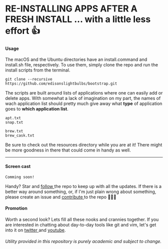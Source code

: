 # RE-INSTALLING APPS AFTER A FRESH INSTALL ... with a little less effort 👍

#### Usage

The macOS and the Ubuntu directories have an install.command and install.sh file,
respectively. To use them, simply clone the repo and run the install scripts from the terminal.

```
git clone --recursive https://github.com/edisonslightbulbs/bootstrap.git
```

The scripts are built around lists of applications where one can easily add or delete apps.
With somewhat a lack of imagination on my part, the names of wach application list should 
pretty much give away what **type** of application goes to **which application list**.
   
   ```
   apt.txt
   snap.txt
   
   brew.txt
   brew_cask.txt
   ```

Be sure to check out the resources directory while you are at it! There might be more goodness in there that could come in handy as well.

* * *

#### Screen cast

`Comming soon!`

Handy? Star and [ follow ](https://github.com/edisonslightbulbs/bootstrap.git)  the repo to keep up with all the updates.
If there is a better way around something, or, if I'm just plain wrong about something, please create an issue and [ contribute ](https://github.com/edisonslightbulbs/bootstrap.git) to the repo
   👏🍻🍻

#### Promotion

Worth a second look? Lets fill all these nooks and crannies together.
If you are interested in chatting about day-to-day tools like git and vim,
let's get into it on [ twitter ](https://twitter.com/antiqueeverett) and [ youtube](https://www.youtube.com/channel/UCKkeK-xQiIWc3jzBbUel9ww?view_as=subscriber).

###### Utility provided in this repository is purely academic and subject to change.
